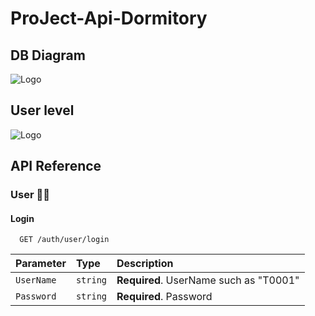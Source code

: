 # ProJect-Api-Dormitory

##  DB Diagram  
  ![Logo](https://github.com/Teerapoom/ProJect-Api-Dormitory/blob/main/IMG/Api_Dromitory002%20(1).png)

## User level  
  ![Logo](https://github.com/Teerapoom/ProJect-Api-Dormitory/blob/main/IMG/User.drawio.png)

## API Reference

### User 🙋‍♂️

#### Login 

```http
  GET /auth/user/login
```
| Parameter | Type     | Description                |
| :-------- | :------- | :------------------------- |
| `UserName` | `string` | **Required**. UserName such as "T0001" |
| `Password` | `string` | **Required**. Password |
